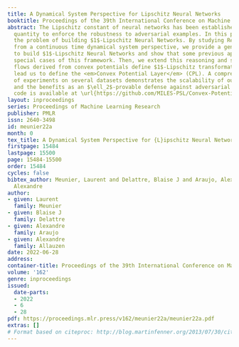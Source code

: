 ```yaml
---
title: A Dynamical System Perspective for Lipschitz Neural Networks
booktitle: Proceedings of the 39th International Conference on Machine Learning
abstract: The Lipschitz constant of neural networks has been established as a key
  quantity to enforce the robustness to adversarial examples. In this paper, we tackle
  the problem of building $1$-Lipschitz Neural Networks. By studying Residual Networks
  from a continuous time dynamical system perspective, we provide a generic method
  to build $1$-Lipschitz Neural Networks and show that some previous approaches are
  special cases of this framework. Then, we extend this reasoning and show that ResNet
  flows derived from convex potentials define $1$-Lipschitz transformations, that
  lead us to define the <em>Convex Potential Layer</em> (CPL). A comprehensive set
  of experiments on several datasets demonstrates the scalability of our architecture
  and the benefits as an $\ell_2$-provable defense against adversarial examples. Our
  code is available at \url{https://github.com/MILES-PSL/Convex-Potential-Layer}
layout: inproceedings
series: Proceedings of Machine Learning Research
publisher: PMLR
issn: 2640-3498
id: meunier22a
month: 0
tex_title: A Dynamical System Perspective for {L}ipschitz Neural Networks
firstpage: 15484
lastpage: 15500
page: 15484-15500
order: 15484
cycles: false
bibtex_author: Meunier, Laurent and Delattre, Blaise J and Araujo, Alexandre and Allauzen,
  Alexandre
author:
- given: Laurent
  family: Meunier
- given: Blaise J
  family: Delattre
- given: Alexandre
  family: Araujo
- given: Alexandre
  family: Allauzen
date: 2022-06-28
address:
container-title: Proceedings of the 39th International Conference on Machine Learning
volume: '162'
genre: inproceedings
issued:
  date-parts:
  - 2022
  - 6
  - 28
pdf: https://proceedings.mlr.press/v162/meunier22a/meunier22a.pdf
extras: []
# Format based on citeproc: http://blog.martinfenner.org/2013/07/30/citeproc-yaml-for-bibliographies/
---
```

